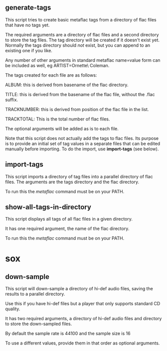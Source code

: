 <h2>generate-tags</h2> 
This script tries to create basic metaflac tags from a directory of flac files that have no tags yet.

The required arguments are a directory of flac files and a second directory to store the tag files. The tag directory will be created if it doesn't exist yet.
Normally the tags directory should *not* exist, but you can append to an existing one if you like.

Any number of other arguments in standard metaflac name=value form can be included as well, eg  ARTIST=Ornette\ Coleman.

The tags created for each file are as follows:

ALBUM: this is derived from basename of the flac directory.

TITLE: this is derived from the basename of the flac file, without the .flac suffix.

TRACKNUMBER: this is derived from position of the flac file in the list.

TRACKTOTAL: This is the total number of flac files.

The optional arguments will be added as is to each file.

Note that this script does not actually add the tags to flac files.  Its purpose is to provide an initial set of tag values in a separate files that can be edited manually before importing. To do the import, use **import-tags** (see below).

<h2>import-tags</h2>
This  script imports a directory of tag files into a parallel directory of flac files.
The arguments are the tags directory and the flac directory.

To run this the *metaflac* command must be on your PATH.

<h2>show-all-tags-in-directory</h2>
This script displays all tags of all flac files in a given directory.

It has one required argument, the name of the flac directory.

To run this the *metaflac* command must be on your PATH.

<h1>sox</h1>

<h2>down-sample</h2>

This script will down-sample a directory of hi-def audio files, saving the results to a parallel directory.

Use this if you have hi-def files but a player that only supports standard CD quality.

It has two required arguments, a directory of hi-def audio files and directory to store the down-sampled files.

By default the sample rate is 44100 and the sample size is 16

To use a different values, provide them in that order as optional arguments.




